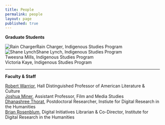 ```yaml
---
title: People
permalink: people
layout: page
published: true
---
```


**Graduate Students**

![Rain Charger]({{site.baseurl}}/assets/images/hs-rain.jpg)Rain Charger, Indigenous Studies Program  
![Shane Lynch]({{site.baseurl}}/assets/images/hs-shane.jpg)Shane Lynch, Indigenous Studies Program  
Tweesna Mills, Indigenous Studies Program  
Victoria Kaye, Indigenous Studies Program  

---

**Faculty & Staff**

[Robert Warrior](http://americanstudies.ku.edu/robert-warrior), Hall Distinguished Professor of American Literature & Culture  
[Joshua Miner](https://film.ku.edu/joshua-miner), Assistant Professor, Film and Media Studies  
[Dhanashree Thorat](https://dhanashreethorat.com), Postdoctoral Researcher, Instiute for Digital Research in the Humanities  
[Brian Rosenblum](http://idrh.ku.edu/), Digital Initiatives Librarian & Co-Director, Institute for Digital Research in the Humanities

